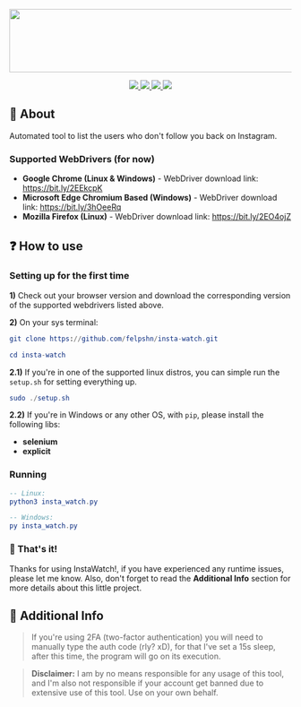 <p align="center">
  <img width="566" height="113" src="https://github.com/felpshn/insta-watch/blob/master/img/instawatch-logo.png">
</p>

<p align="center">
    <a href="https://github.com/felpshn/insta-watch">
        <img src="https://img.shields.io/badge/version-1.0-lightgrey">
    </a>
    <a href="https://www.python.org/">
        <img src="https://img.shields.io/badge/built%20with-Python%203-yellow">
    </a>
    <a href="https://github.com/SeleniumHQ/selenium">
        <img src="https://img.shields.io/badge/built%20with-Selenium-brightgreen">
    </a>
    <a href="https://github.com/felpshn/insta-watch/blob/master/LICENSE">
        <img src="https://img.shields.io/badge/license-GPLv3-blue">
    </a>
</p>

## :scroll: About

Automated tool to list the users who don't follow you back on Instagram.

### Supported WebDrivers (for now)
- **Google Chrome (Linux & Windows)** - WebDriver download link: https://bit.ly/2EEkcpK
- **Microsoft Edge Chromium Based (Windows)** - WebDriver download link: https://bit.ly/3hOeeRq
- **Mozilla Firefox (Linux)** - WebDriver download link: https://bit.ly/2EO4ojZ

## :question: How to use

### Setting up for the first time

**1)** Check out your browser version and download the corresponding version of the supported webdrivers listed above.

**2)** On your sys terminal:
```elm
git clone https://github.com/felpshn/insta-watch.git

cd insta-watch
```
**2.1)** If you're in one of the supported linux distros, you can simple run the ```setup.sh``` for setting everything up.
```elm
sudo ./setup.sh
```
**2.2)** If you're in Windows or any other OS, with ```pip```, please install the following libs:
- **selenium**
- **explicit**

### Running
```elm
-- Linux:
python3 insta_watch.py

-- Windows:
py insta_watch.py
```

### :tada: That's it!
Thanks for using InstaWatch!, if you have experienced any runtime issues, please let me know. Also, don't forget to read the **Additional Info** section for more details about this little project.

## :loudspeaker: Additional Info

> If you're using 2FA (two-factor authentication) you will need to manually type the auth code (rly? xD), for that I've set a 15s sleep, after this time, the program will go on its execution. 

> **Disclaimer:** I am by no means responsible for any usage of this tool, and I'm also not responsible if your account get banned due to extensive use of this tool. Use on your own behalf.
